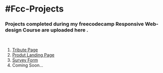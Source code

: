 <h1>#Fcc-Projects</h1>
<h3>Projects completed during my freecodecamp Responsive Web-design Course are uploaded here .</h3><br>
<ol>
<li>
<a href="https://rishabhhmishra.github.io/Fcc-Projects/Tribute-page.html " target="_blank">Tribute Page</a>
</li>
  <li> <a href="https://rishabhhmishra.github.io/Fcc-Projects/index.html" target="_blank">Produt Landing Page</a>
     <li> <a href="https://rishabhhmishra.github.io/Fcc-Projects/survey-form.html" target="_blank">Survey Form</a>
<li>Coming Soon...</li>

</ol>

